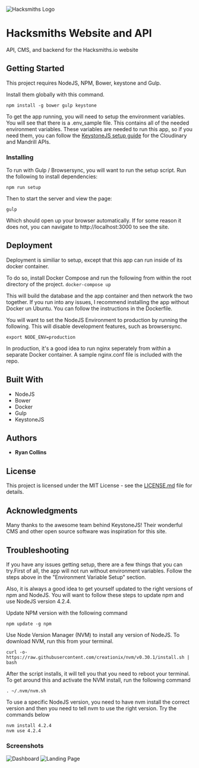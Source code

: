 ![Hacksmiths Logo](https://rawgit.com/teamhacksmiths/food-drivr-backend/master/.github/assets/hacksmiths-logo.png)

# Hacksmiths Website and API

API, CMS, and backend for the Hacksmiths.io website

## Getting Started

This project requires NodeJS, NPM, Bower, keystone and Gulp.

Install them globally with this command.
```
npm install -g bower gulp keystone
```

To get the app running, you will need to setup the environment variables.  You will see that there is a .env_sample file.  This contains all of the needed environment variables.  These variables are needed to run this app, so if you need them, you can follow the [KeystoneJS setup guide](http://keystonejs.com/docs/configuration/) for the Cloudinary and Mandrill APIs.

### Installing

To run with Gulp / Browsersync, you will want to run the setup script.
Run the following to install dependencies:
```
npm run setup
```

Then to start the server and view the page:
```
gulp
```
Which should open up your browser automatically.  If for some reason it does not, you can navigate to http://localhost:3000 to see the site.


## Deployment

Deployment is similiar to setup, except that this app can run inside of its docker container.

To do so, install Docker Compose and run the following from within the root directory of the project.
```docker-compose up ```

This will build the database and the app container and then network the two together.  If you run into any issues, I recommend installing the app without Docker un Ubuntu.  You can follow the instructions in the Dockerfile.

You will want to set the NodeJS Environment to production by running the following.  This will disable development features, such as browsersync.
```
export NODE_ENV=production
```

In production, it's a good idea to run nginx seperately from within a separate Docker container.  A sample nginx.conf file is included with the repo.  

## Built With

* NodeJS
* Bower
* Docker
* Gulp
* KeystoneJS

## Authors

* **Ryan Collins**

## License

This project is licensed under the MIT License - see the [LICENSE.md](LICENSE.md) file for details.  

## Acknowledgments
Many thanks to the awesome team behind KeystoneJS!  Their wonderful CMS and other open source software was inspiration for this site.

## Troubleshooting
If you have any issues getting setup, there are a few things that you can try.First of all, the app will not run without environment variables.  Follow the steps above in the "Environment Variable Setup" section.

Also, it is always a good idea to get yourself updated to the right versions of npm and NodeJS.  You will want to follow these steps to update npm and use NodeJS version 4.2.4.

Update NPM version with the following command
```
npm update -g npm
```

Use Node Version Manager (NVM) to install any version of NodeJS.
To download NVM, run this from your terminal.
```
curl -o- https://raw.githubusercontent.com/creationix/nvm/v0.30.1/install.sh | bash
```
After the script installs, it will tell you that you need to reboot your terminal.  To get around this and activate the NVM install, run the following command
```
. ~/.nvm/nvm.sh
```

To use a specific NodeJS version, you need to have nvm install the correct version and then you need to tell nvm to use the right version.  Try the commands below
```
nvm install 4.2.4
nvm use 4.2.4
```

### Screenshots
![Dashboard](https://raw.githubusercontent.com/RyanCCollins/hacksmiths-website/master/Screen%20Shot%202016-06-03%20at%203.53.53%20PM.png)
![Landing Page](https://raw.githubusercontent.com/RyanCCollins/hacksmiths-website/master/Screen%20Shot%202016-06-03%20at%203.55.37%20PM.png)
